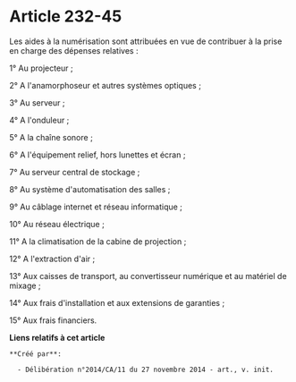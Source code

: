 # Article 232-45

Les aides à la numérisation sont attribuées en vue de contribuer à la prise en charge des dépenses relatives : 

1° Au projecteur ; 

2° A l'anamorphoseur et autres systèmes optiques ; 

3° Au serveur ; 

4° A l'onduleur ; 

5° A la chaîne sonore ; 

6° A l'équipement relief, hors lunettes et écran ; 

7° Au serveur central de stockage ; 

8° Au système d'automatisation des salles ; 

9° Au câblage internet et réseau informatique ; 

10° Au réseau électrique ; 

11° A la climatisation de la cabine de projection ; 

12° A l'extraction d'air ; 

13° Aux caisses de transport, au convertisseur numérique et au matériel de mixage ; 

14° Aux frais d'installation et aux extensions de garanties ; 

15° Aux frais financiers.

**Liens relatifs à cet article**

	**Créé par**:

	  - Délibération n°2014/CA/11 du 27 novembre 2014 - art., v. init.
